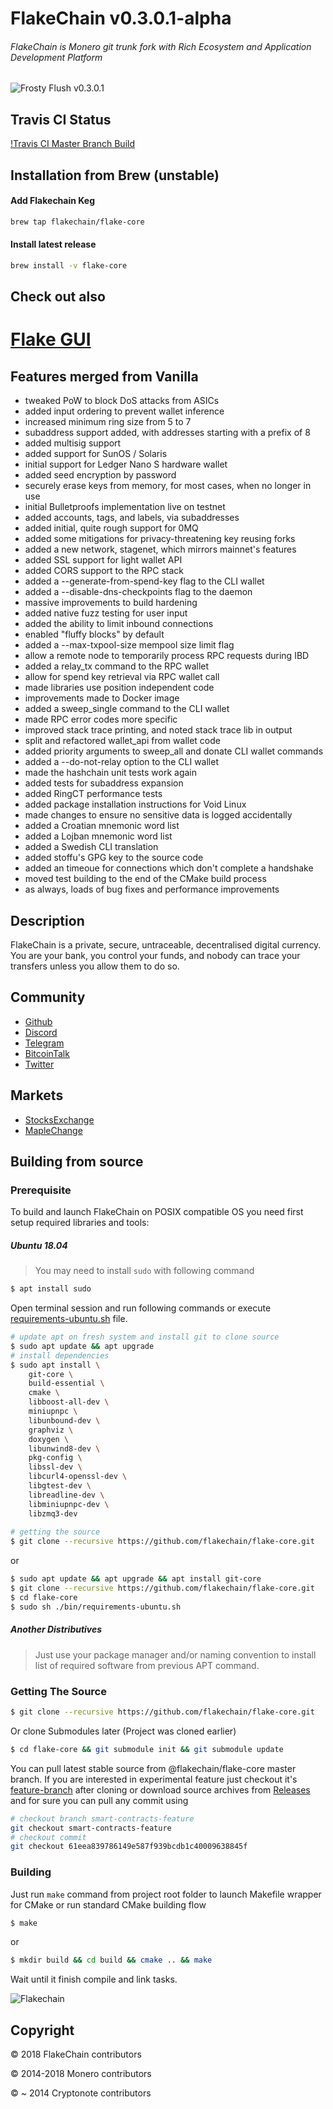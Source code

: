 # FlakeChain v0.3.0.1-alpha

###### FlakeChain is Monero git trunk fork with Rich Ecosystem and Application Development Platform

![Frosty Flush v0.3.0.1](./assets/frosty-flush.png)

## Travis CI Status

[!Travis CI Master Branch Build](https://travis-ci.org/flakechain/flake-core.svg?branch=master)

## Installation from Brew (unstable)

#### Add Flakechain Keg

```bash
brew tap flakechain/flake-core
```

#### Install latest release

```bash
brew install -v flake-core
```

## Check out also

# [Flake GUI](@flakechain/flake-gui)

## Features merged from Vanilla

 - tweaked PoW to block DoS attacks from ASICs
 - added input ordering to prevent wallet inference
 - increased minimum ring size from 5 to 7
 - subaddress support added, with addresses starting with a prefix of 8
 - added multisig support
 - added support for SunOS / Solaris
 - initial support for Ledger Nano S hardware wallet
 - added seed encryption by password
 - securely erase keys from memory, for most cases, when no longer in use
 - initial Bulletproofs implementation live on testnet
 - added accounts, tags, and labels, via subaddresses
 - added initial, quite rough support for 0MQ
 - added some mitigations for privacy-threatening key reusing forks
 - added a new network, stagenet, which mirrors mainnet's features
 - added SSL support for light wallet API
 - added CORS support to the RPC stack
 - added a --generate-from-spend-key flag to the CLI wallet
 - added a --disable-dns-checkpoints flag to the daemon
 - massive improvements to build hardening
 - added native fuzz testing for user input
 - added the ability to limit inbound connections
 - enabled "fluffy blocks" by default
 - added a --max-txpool-size mempool size limit flag
 - allow a remote node to temporarily process RPC requests during IBD
 - added a relay_tx command to the RPC wallet
 - allow for spend key retrieval via RPC wallet call
 - made libraries use position independent code
 - improvements made to Docker image
 - added a sweep_single command to the CLI wallet
 - made RPC error codes more specific
 - improved stack trace printing, and noted stack trace lib in output
 - split and refactored wallet_api from wallet code
 - added priority arguments to sweep_all and donate CLI wallet commands
 - added a --do-not-relay option to the CLI wallet
 - made the hashchain unit tests work again
 - added tests for subaddress expansion
 - added RingCT performance tests
 - added package installation instructions for Void Linux
 - made changes to ensure no sensitive data is logged accidentally
 - added a Croatian mnemonic word list
 - added a Lojban mnemonic word list
 - added a Swedish CLI translation
 - added stoffu's GPG key to the source code
 - added an timeoue for connections which don't complete a handshake
 - moved test building to the end of the CMake build process
 - as always, loads of bug fixes and performance improvements

## Description

FlakeChain is a private, secure, untraceable, decentralised digital currency. You are your bank, you control your funds, 
and nobody can trace your transfers unless you allow them to do so.

## Community

- [Github](https://github.com/flakechain)
- [Discord](https://discordapp.com/invite/NqgvVYT)
- [Telegram](https://t.me/flakechain)
- [BitcoinTalk](https://bitcointalk.org/index.php?topic=4453691)
- [Twitter](https://twitter.com/flakechain)

## Markets

- [StocksExchange](https://app.stocks.exchange/en/basic-trade/pair/BTC/XSF/1D)
- [MapleChange](https://maplechange.com/markets/xsfbtc?markets=all&column=name&order=asc&unit=volume&pinned=true)

## Building from source

### Prerequisite

To build and launch FlakeChain on POSIX compatible OS you need first setup required libraries and tools:

##### Ubuntu 18.04

> You may need to install `sudo` with following command

```bash
$ apt install sudo
``` 

Open terminal session and run following commands or execute [requirements-ubuntu.sh](./bin/requirements-ubuntu.sh) file.

```bash
# update apt on fresh system and install git to clone source
$ sudo apt update && apt upgrade
# install dependencies
$ sudo apt install \
    git-core \
    build-essential \
    cmake \
    libboost-all-dev \
    miniupnpc \
    libunbound-dev \
    graphviz \
    doxygen \
    libunwind8-dev \
    pkg-config \
    libssl-dev \
    libcurl4-openssl-dev \
    libgtest-dev \
    libreadline-dev \
    libminiupnpc-dev \
    libzmq3-dev
    
# getting the source
$ git clone --recursive https://github.com/flakechain/flake-core.git
```

or

```bash
$ sudo apt update && apt upgrade && apt install git-core
$ git clone --recursive https://github.com/flakechain/flake-core.git
$ cd flake-core
$ sudo sh ./bin/requirements-ubuntu.sh
```

##### Another Distributives

> Just use your package manager and/or naming convention to install list of required software from previous APT command.

### Getting The Source

```bash
$ git clone --recursive https://github.com/flakechain/flake-core.git
```

Or clone Submodules later (Project was cloned earlier)

```bash
$ cd flake-core && git submodule init && git submodule update
```

You can pull latest stable source from @flakechain/flake-core master branch.
If you are interested in experimental feature just checkout it's [feature-branch](https://github.com/flakechain/flake-core/branches) after cloning
or download source archives from [Releases](https://github.com/flakechain/flake-core/releases) and for sure you can
pull any commit using

```bash
# checkout branch smart-contracts-feature
git checkout smart-contracts-feature
# checkout commit
git checkout 61eea839786149e587f939bcdb1c40009638845f   
```

### Building

Just run `make` command from project root folder to launch Makefile wrapper for CMake or run standard CMake building flow

```bash
$ make
```

or

```bash
$ mkdir build && cd build && cmake .. && make
```

Wait until it finish compile and link tasks.

![Flakechain](./assets/flake512x512.png)

## Copyright

&copy; 2018 FlakeChain contributors

&copy; 2014-2018 Monero contributors

&copy; ~ 2014 Cryptonote contributors
